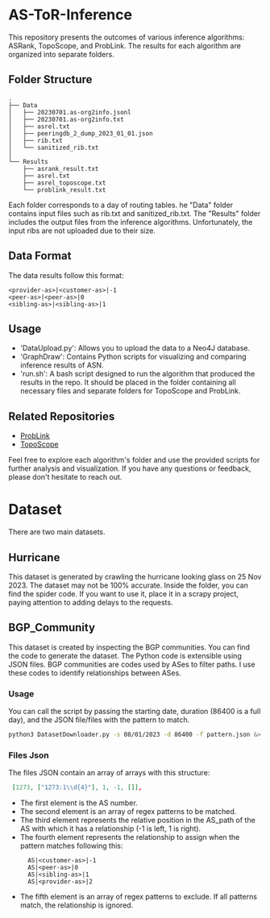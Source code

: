 # AS-ToR-Inference
This repository presents the outcomes of various inference algorithms: ASRank, TopoScope, and ProbLink.
The results for each algorithm are organized into separate folders.

## Folder Structure
```
.
├── Data
│   ├── 20230701.as-org2info.jsonl
│   ├── 20230701.as-org2info.txt
│   ├── asrel.txt
│   ├── peeringdb_2_dump_2023_01_01.json
│   ├── rib.txt
│   └── sanitized_rib.txt
│
└── Results
    ├── asrank_result.txt
    ├── asrel.txt
    ├── asrel_toposcope.txt
    └── problink_result.txt

```
Each folder corresponds to a day of routing tables. 
he "Data" folder contains input files such as rib.txt and sanitized_rib.txt. 
The "Results" folder includes the output files from the inference algorithms. 
Unfortunately, the input ribs are not uploaded due to their size.

## Data Format
The data results follow this format:
```
<provider-as>|<customer-as>|-1
<peer-as>|<peer-as>|0
<sibling-as>|<sibling-as>|1

```
## Usage
  - 'DataUpload.py': Allows you to upload the data to a Neo4J database.
  - 'GraphDraw': Contains Python scripts for visualizing and comparing inference results of ASN.
  - 'run.sh': A bash script designed to run the algorithm that produced the results in the repo. It should be placed in the folder containing all necessary files and separate folders for TopoScope and ProbLink.


## Related Repositories

- [ProbLink](https://github.com/AlessioMobilia/ProbLink)
- [TopoScope](https://github.com/AlessioMobilia/TopoScope)

Feel free to explore each algorithm's folder and use the provided scripts for further analysis and visualization.
If you have any questions or feedback, please don't hesitate to reach out.

# Dataset

There are two main datasets.

## Hurricane

This dataset is generated by crawling the hurricane looking glass on 25 Nov 2023.
The dataset may not be 100% accurate.
Inside the folder, you can find the spider code. If you want to use it, place it in a scrapy project, paying attention to adding delays to the requests.

## BGP_Community

This dataset is created by inspecting the BGP communities. You can find the code to generate the dataset.
The Python code is extensible using JSON files.
BGP communities are codes used by ASes to filter paths. I use these codes to identify relationships between ASes.

### Usage
You can call the script by passing the starting date, duration (86400 is a full day), and the JSON file/files with the pattern to match.

```bash
python3 DatasetDownloader.py -s 08/01/2023 -d 86400 -f pattern.json &> out.txt &

```

### Files Json

The files JSON contain an array of arrays with this structure:

```json
 [1273, ["1273:1\\d{4}"], 1, -1, []],
```

- The first element is the AS number.
- The second element is an array of regex patterns to be matched.
- The third element represents the relative position in the AS_path of the AS with which it has a relationship (-1 is left, 1 is right).
- The fourth element represents the relationship to assign when the pattern matches following this:
  ```
    AS|<customer-as>|-1
    AS|<peer-as>|0
    AS|<sibling-as>|1
    AS|<provider-as>|2
  ```
- The fifth element is an array of regex patterns to exclude. If all patterns match, the relationship is ignored.

